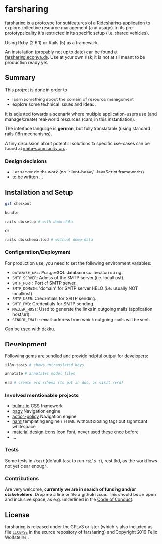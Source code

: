 # farsharing

farsharing is a prototype for subfeatures of a Ridesharing-application to explore collective resource management (and usage).
In its pre-prototypeicality it's restricted in its specific setup (i.e. shared vehicles).

Using Ruby (2.6.1) on Rails (5) as a framework.

An installation (propably not up to date) can be found at [farsharing.econya.de](http://farsharing.econya.de). Use at your own risk; it is not at all meant to be production ready yet.

## Summary

This project is done in order to

  - learn something about the domain of resource management
  - explore some technical issues and ideas
.

It is adjusted towards a scenario where multiple application-users use (and manage/create) real-world resources (cars, in this instantiation).

The interface language is **german**, but fully translatable (using standard rails i18n mechanisms).

A tiny discussion about potential solutions to specific use-cases can be found at [meta-community.org](https://meta-community.org/t/resourcenmanagement-mitfahrgelegenheiten-in-sieben-linden-und-bei-euch/206).

### Design decisions

  - Let server do the work (no 'client-heavy' JavaScript frameworks)
  - to be written ...

## Installation and Setup

```bash
git checkout

bundle
```

```bash
rails db:setup # with demo-data
```

or

```bash
rails db:schema:load # without demo-data
```

### Configuration/Deployment

For production use, you need to set the following environment variables:

  * `DATABASE_URL`: PostgreSQL database connection string.
  * `SMTP_SERVER`: Adress of the SMTP server (i.e. localhost).
  * `SMTP_PORT`: Port of SMTP server.
  * `SMTP_DOMAIN`: 'domain' for SMTP server HELO (i.e. usually NOT localhost).
  * `SMTP_USER`: Credentials for SMTP sending.
  * `SMTP_PWD`: Credentials for SMTP sending.
  * `MAILER_HOST`: Used to generate the links in outgoing mails (application host/url).
  * `SENDER_EMAIL`: email-address from which outgoing mails will be sent.

Can be used with dokku.

## Development

Following gems are bundled and provide helpful output for developers:

```bash
i18n-tasks # shows untranslated keys

annotate # annotates model files

erd # create erd schema (to put in doc, or visit /erd)
```

### Involved mentionable projects

  * [bulma.io](bulma.io) CSS framework
  * [pagy]() Navigation engine
  * [action-policy]() Navigation engine
  * [haml]() templating engine / HTML without closing tags but significant whitespace
  * [material design icons]() Icon Font, never used these once before
  * ...


### Tests

Some tests in `/test` (default task to run `rails t`), rest tbd, as the workflows not yet clear enough.

### Contributions

Are very welcome, **currently we are in search of funding and/or stakeholders**.  Drop me a line or file a github issue.
This should be an open and inclusive space, as e.g. underlined in the [Code of Conduct](CODE_OF_CONDUCT.md).

## License

farsharing is released under the GPLv3 or later (which is also included as file [`LICENSE`](LICENSE) in the source repository of farsharing) and Copyright 2019 Felix Wolfsteller .

